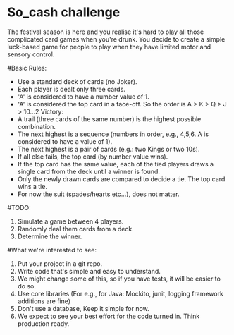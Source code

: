 # So_cash challenge
The festival season is here and you realise it's hard to play all those complicated card games when you're drunk. You decide to create a simple luck-based game for people to play when they have limited motor and sensory control.

#Basic Rules:
- Use a standard deck of cards (no Joker).
- Each player is dealt only three cards.
- 'A' is considered to have a number value of 1. 
- 'A' is considered the top card in a face-off. So the order is A > K > Q > J > 10...2  Victory: 
- A trail (three cards of the same number) is the highest possible combination. 
- The next highest is a sequence (numbers in order, e.g., 4,5,6. A is considered to have a value of 1). 
- The next highest is a pair of cards (e.g.: two Kings or two 10s). 
- If all else fails, the top card (by number value wins). 
- If the top card has the same value, each of the tied players draws a single card from the deck until a winner is found. 
- Only the newly drawn cards are compared to decide a tie. The top card wins a tie. 
- For now the suit (spades/hearts etc...), does not matter.  

#TODO:
1. Simulate a game between 4 players.
2. Randomly deal them cards from a deck. 
3. Determine the winner.  

#What we're interested to see:
1. Put your project in a git repo. 
2. Write code that's simple and easy to understand.
3. We might change some of this, so if you have tests, it will be easier to do so. 
4. Use core libraries (For e.g., for Java: Mockito, junit, logging framework additions are fine) 
5. Don't use a database, Keep it simple for now. 
6. We expect to see your best effort for the code turned in. Think production ready.
